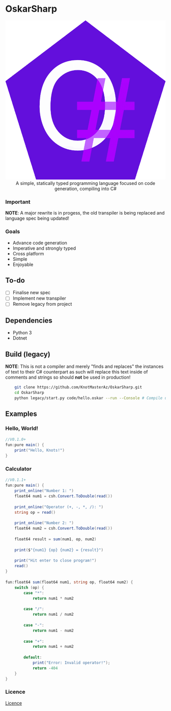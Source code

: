 # OskarSharp

<p align="center">
<img src="OskarSharp.png" alt="OskarSharp logo circle logo" style="height: 500px;"/><br>
A simple, statically typed programming language focused on code generation, compiling into C#
</p>


### Important
**NOTE**: A major rewrite is in progess, the old transpiler is being replaced and language spec being updated!

### Goals
- Advance code generation
- Imperative and strongly typed
- Cross platform
- Simple
- Enjoyable

## To-do
- [ ] Finalise new spec
- [ ] Implement new transpiler
- [ ] Remove legacy from project

## Dependencies
- Python 3
- Dotnet

## Build (legacy)
**NOTE**: This is not a compiler and merely "finds and replaces" the instances of text to their C# counterpart as such will replace this text inside of comments and strings so should **not** be used in production!
```sh
    git clone https://github.com/KnotMasterAz/OskarSharp.git
    cd OskarSharp
    python legacy/start.py code/hello.oskar --run --Console # Compile using the legacy compiler
```

## Examples

### Hello, World!
```cs
//V0.1.0+
fun:pure main() {
    print("Hello, Knots!")
}
```

### Calculator
```cs
//V0.1.1+
fun:pure main() {
    print_online("Number 1: ")
    float64 num1 = csh.Convert.ToDouble(read())

    print_online("Operator (+, -, *, /): ")
    string op = read()

    print_online("Number 2: ")
    float64 num2 = csh.Convert.ToDouble(read())

    float64 result = sum(num1, op, num2)

    print($"{num1} {op} {num2} = {result}")

    print("Hit enter to close program!")
    read()
}

fun:float64 sum(float64 num1, string op, float64 num2) {   
    switch (op) {
        case "*":
            return num1 * num2

        case "/":
            return num1 / num2

        case "-":
            return num1 - num2

        case "+":
            return num1 + num2
        
        default:
            print("Error: Invalid operator!");
            return -404
    }
}
```

### Licence
[Licence](LICENSE)
